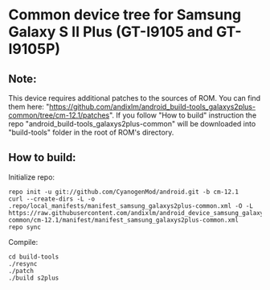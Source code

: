 Common device tree for Samsung Galaxy S II Plus (GT-I9105 and GT-I9105P)
==================================

Note:
-------------
This device requires additional patches to the sources of ROM.
You can find them here: "https://github.com/andixlm/android_build-tools_galaxys2plus-common/tree/cm-12.1/patches".
If you follow "How to build" instruction the repo "android_build-tools_galaxys2plus-common" will be downloaded into "build-tools" folder in the root of ROM's directory.

How to build:
-------------

Initialize repo:

	repo init -u git://github.com/CyanogenMod/android.git -b cm-12.1
	curl --create-dirs -L -o .repo/local_manifests/manifest_samsung_galaxys2plus-common.xml -O -L https://raw.githubusercontent.com/andixlm/android_device_samsung_galaxys2plus-common/cm-12.1/manifest/manifest_samsung_galaxys2plus-common.xml
	repo sync

Compile:

	cd build-tools
	./resync
	./patch
	./build s2plus
